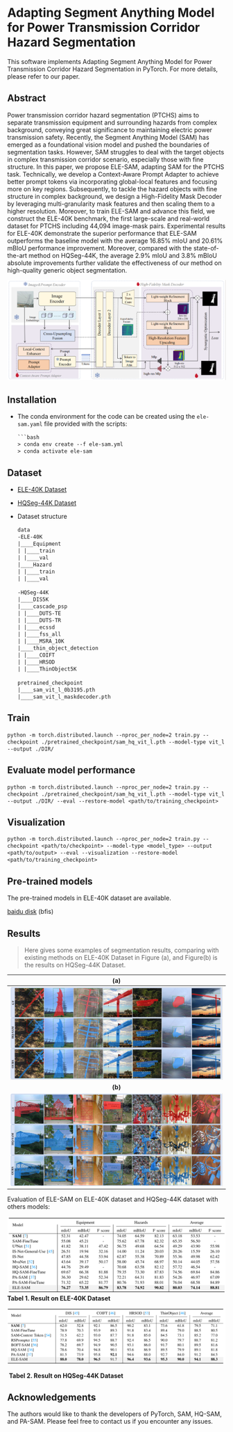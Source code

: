 # **Adapting Segment Anything Model for Power Transmission Corridor Hazard Segmentation**

This software implements Adapting Segment Anything Model for Power Transmission Corridor Hazard Segmentation in PyTorch. For more details, please refer to our paper. 

## Abstract

Power transmission corridor hazard segmentation (PTCHS) aims to separate transmission equipment and surrounding hazards from complex background, conveying great significance to maintaining electric power transmission safety. Recently, the Segment Anything Model (SAM) has emerged as a foundational vision model and pushed the boundaries of segmentation tasks. However, SAM struggles to deal with the target objects in complex transmission corridor scenario, especially those with fine structure. In this paper, we propose ELE-SAM, adapting SAM for the PTCHS task. Technically, we develop a Context-Aware Prompt Adapter to achieve better prompt tokens via incorporating global-local features and focusing more on key regions. Subsequently, to tackle the hazard objects with fine structure in complex background, we design a High-Fidelity Mask Decoder by leveraging multi-granularity mask features and then scaling them to a higher resolution. Moreover, to train ELE-SAM and advance this field, we construct the ELE-40K benchmark, the first large-scale and real-world dataset for PTCHS including 44,094 image-mask pairs. Experimental results for ELE-40K demonstrate the superior performance that ELE-SAM outperforms the baseline model with the average 16.85% mIoU and 20.61% mBIoU performance improvement. Moreover, compared with the state-of-the-art method on HQSeg-44K, the average 2.9% mIoU and 3.8% mBIoU absolute improvements further validate the effectiveness of our method on high-quality generic object segmentation.

![](.\figure\overall.png)

## Installation

- The conda environment for the code can be created using the `ele-sam.yaml` file provided with the scripts:

  ```shell
  ```bash
  > conda env create --f ele-sam.yml
  > conda activate ele-sam
  ```

## Dataset

- [ELE-40K Dataset](https://pan.baidu.com/s/1-0v0G2HpX0K5-uKjTjLLQQ) 
- [HQSeg-44K Dataset](https://huggingface.co/sam-hq-team/sam-hq-training/tree/main/data) 

- Dataset structure

  ```
  data
  -ELE-40K
  |____Equipment
  | |____train
  | |____val
  |____Hazard
  | |____train
  | |____val
  
  -HQSeg-44K
  |____DIS5K
  |____cascade_psp
  | |____DUTS-TE
  | |____DUTS-TR
  | |____ecssd
  | |____fss_all
  | |____MSRA_10K
  |____thin_object_detection
  | |____COIFT
  | |____HRSOD
  | |____ThinObject5K
  
  pretrained_checkpoint
  |____sam_vit_l_0b3195.pth
  |____sam_vit_l_maskdecoder.pth
  ```

## Train

    python -m torch.distributed.launch --nproc_per_node=2 train.py --checkpoint ./pretrained_checkpoint/sam_hq_vit_l.pth --model-type vit_l --output ./DIR/

## Evaluate model performance

    python -m torch.distributed.launch --nproc_per_node=2 train.py --checkpoint ./pretrained_checkpoint/sam_hq_vit_l.pth --model-type vit_l --output ./DIR/ --eval --restore-model <path/to/training_checkpoint>

## Visualization

    python -m torch.distributed.launch --nproc_per_node=2 train.py --checkpoint <path/to/checkpoint> --model-type <model_type> --output <path/to/output> --eval --visualization --restore-model <path/to/training_checkpoint>

## Pre-trained models

The pre-trained models in ELE-40K dataset are available. 

[baidu disk](https://pan.baidu.com/s/1NCKNnxIBnXXeGZ-bwceRTg) (bfis)

## Results

>  Here gives some examples of segmentation results, comparing with existing methods on ELE-40K Dataset in Figure (a), and Figure(b) is the results on HQSeg-44K Dataset.  

|           (a)           |
| :---------------------: |
| ![image-20250312204732573](.\figure\vis-ele40k.png) |
| **(b)** |
| ![image-20250312204800442](.\figure\vis-hqseg.png) |

Evaluation of ELE-SAM on ELE-40K dataset and HQSeg-44K dataset with others models:

![image-20250312205620873](.\figure\tab-ele40k.png)                                                                 							**Tabel 1. Result on ELE-40K Dataset** 

![image-20250312205456346](.\figure\tab-hqseg.png)

​                                                          **Tabel 2. Result on HQSeg-44K Dataset** 

## Acknowledgements

The authors would like to thank the developers of PyTorch, SAM, HQ-SAM, and PA-SAM. 
Please feel free to contact us if you encounter any issues. 
